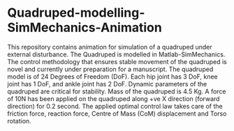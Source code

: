 # Quadruped-modelling-SimMechanics-Animation
This repository contains animation for simulation of a quadruped under external disturbance.  The Quadruped is modelled in Matlab-SimMechanics. The control methodology that ensures stable movement of the quadruped is novel and currently under preparation for a manuscript.
The quadruped model is of 24 Degrees of Freedom (DoF). Each hip joint has 3 DoF, knee joint has 1 DoF, and ankle joint has 2 DoF.
Dynamic parameters of the quadruped are critical for stability. Mass of the quadruped is 4.5 Kg. A force of 10N has been applied on the quadruped along +ve X direction (forward direction) for 0.2 second. 
The applied optimal control law takes care of the friction force, reaction force, Centre of Mass (CoM) displacement and Torso rotation. 
